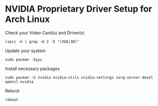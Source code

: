 # NVIDIA Proprietary Driver Setup for Arch Linux

Check your Video Card(s) and Driver(s)

    lspci -k | grep -A 2 -E "(VGA|3D)"

Update your system

    sudo pacman -Syyu

Install necessary packages

    sudo pacman -S nvidia nvidia-utils nvidia-settings xorg-server-devel opencl-nvidia

Reboot

    reboot

